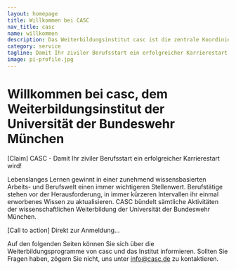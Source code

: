 ```yaml
---
layout: homepage
title: Willkommen bei CASC
nav_title: casc
name: willkommen
description: Das Weiterbildungsinstitut casc ist die zentrale Koordinierungs-, Betreuungs- und Beratungsstelle für die wissenschaftliche Weiterbildung der Universität der Bundeswehr München.
category: service
tagline: Damit Ihr ziviler Berufsstart ein erfolgreicher Karrierestart wird!
image: pi-profile.jpg
---
```


# Willkommen bei casc, dem Weiterbildungsinstitut der Universität der Bundeswehr München


[Claim] CASC - Damit Ihr ziviler Berufsstart ein erfolgreicher Karrierestart wird!


Lebenslanges Lernen gewinnt in einer zunehmend wissensbasierten Arbeits- und Berufswelt einen immer wichtigeren Stellenwert. Berufstätige stehen vor der Herausforderung, in immer kürzeren Intervallen ihr einmal erworbenes Wissen zu aktualisieren. CASC bündelt sämtliche Aktivitäten der wissenschaftlichen Weiterbildung der Universität der Bundeswehr München.

[Call to action] Direkt zur Anmeldung…

Auf den folgenden Seiten können Sie sich über die Weiterbildungsprogramme von casc und das Institut informieren. Sollten Sie Fragen haben, zögern Sie nicht, uns unter  info@casc.de zu kontaktieren.

